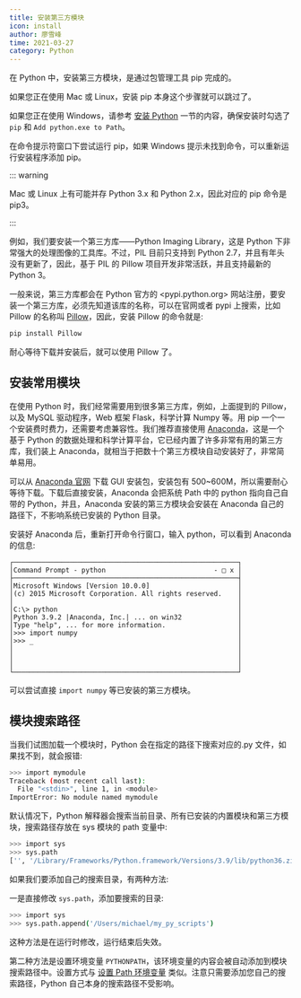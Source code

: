 ```yaml
---
title: 安装第三方模块
icon: install
author: 廖雪峰
time: 2021-03-27
category: Python
---
```


在 Python 中，安装第三方模块，是通过包管理工具 pip 完成的。

如果您正在使用 Mac 或 Linux，安装 pip 本身这个步骤就可以跳过了。

如果您正在使用 Windows，请参考 [安装 Python](../intro/install.md) 一节的内容，确保安装时勾选了 `pip` 和 `Add python.exe to Path`。

在命令提示符窗口下尝试运行 pip，如果 Windows 提示未找到命令，可以重新运行安装程序添加 pip。

::: warning

Mac 或 Linux 上有可能并存 Python 3.x 和 Python 2.x，因此对应的 pip 命令是 pip3。

:::

例如，我们要安装一个第三方库——Python Imaging Library，这是 Python 下非常强大的处理图像的工具库。不过，PIL 目前只支持到 Python 2.7，并且有年头没有更新了，因此，基于 PIL 的 Pillow 项目开发非常活跃，并且支持最新的 Python 3。

一般来说，第三方库都会在 Python 官方的 <pypi.python.org> 网站注册，要安装一个第三方库，必须先知道该库的名称，可以在官网或者 pypi 上搜索，比如 Pillow 的名称叫 [Pillow](https://pypi.python.org/pypi/Pillow/)，因此，安装 Pillow 的命令就是:

```sh
pip install Pillow
```

耐心等待下载并安装后，就可以使用 Pillow 了。

## 安装常用模块

在使用 Python 时，我们经常需要用到很多第三方库，例如，上面提到的 Pillow，以及 MySQL 驱动程序，Web 框架 Flask，科学计算 Numpy 等。用 pip 一个一个安装费时费力，还需要考虑兼容性。我们推荐直接使用 [Anaconda](https://www.anaconda.com/)，这是一个基于 Python 的数据处理和科学计算平台，它已经内置了许多非常有用的第三方库，我们装上 Anaconda，就相当于把数十个第三方模块自动安装好了，非常简单易用。

可以从 [Anaconda 官网](https://www.anaconda.com/download/) 下载 GUI 安装包，安装包有 500~600M，所以需要耐心等待下载。下载后直接安装，Anaconda 会把系统 Path 中的 python 指向自己自带的 Python，并且，Anaconda 安装的第三方模块会安装在 Anaconda 自己的路径下，不影响系统已安装的 Python 目录。

安装好 Anaconda 后，重新打开命令行窗口，输入 python，可以看到 Anaconda 的信息:

```
┌────────────────────────────────────────────────────────┐
│Command Prompt - python                           - □ x │
├────────────────────────────────────────────────────────┤
│Microsoft Windows [Version 10.0.0]                      │
│(c) 2015 Microsoft Corporation. All rights reserved.    │
│                                                        │
│C:\> python                                             │
│Python 3.9.2 |Anaconda, Inc.| ... on win32              │
│Type "help", ... for more information.                  │
│>>> import numpy                                        │
│>>> _                                                   │
│                                                        │
│                                                        │
│                                                        │
└────────────────────────────────────────────────────────┘
```

可以尝试直接 `import numpy` 等已安装的第三方模块。

## 模块搜索路径

当我们试图加载一个模块时，Python 会在指定的路径下搜索对应的.py 文件，如果找不到，就会报错:

```sh
>>> import mymodule
Traceback (most recent call last):
  File "<stdin>", line 1, in <module>
ImportError: No module named mymodule
```

默认情况下，Python 解释器会搜索当前目录、所有已安装的内置模块和第三方模块，搜索路径存放在 sys 模块的 path 变量中:

```sh
>>> import sys
>>> sys.path
['', '/Library/Frameworks/Python.framework/Versions/3.9/lib/python36.zip', '/Library/Frameworks/Python.framework/Versions/3.9/lib/python3.9', ..., '/Library/Frameworks/Python.framework/Versions/3.9/lib/python3.9/site-packages']
```

如果我们要添加自己的搜索目录，有两种方法:

一是直接修改 `sys.path`，添加要搜索的目录:

```sh
>>> import sys
>>> sys.path.append('/Users/michael/my_py_scripts')
```

这种方法是在运行时修改，运行结束后失效。

第二种方法是设置环境变量 `PYTHONPATH`，该环境变量的内容会被自动添加到模块搜索路径中。设置方式与 [设置 Path 环境变量](../../../windows/add-path.md) 类似。注意只需要添加您自己的搜索路径，Python 自己本身的搜索路径不受影响。
